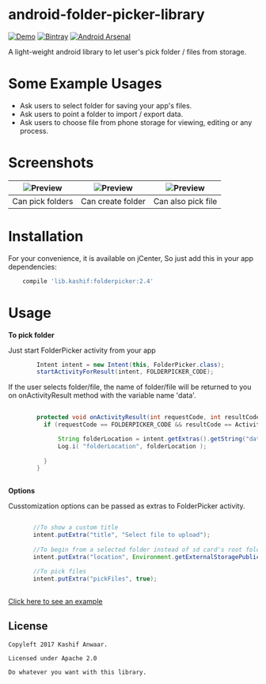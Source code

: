 # android-folder-picker-library
[![Demo](https://img.shields.io/badge/Demo%20APK-2.4-blue.svg)](https://github.com/kashifo/android-folder-picker-library/releases/download/v2.4/FolderPickerDemo_v2.4.apk)
[![Bintray](https://img.shields.io/badge/Bintray-2.4-blue.svg)](https://bintray.com/kashifo/android-folder-picker-library/android-folder-picker-library/_latestVersion)
[![Android Arsenal](https://img.shields.io/badge/Android%20Arsenal-android--folder--picker--library-blue.svg?style=flat)](https://android-arsenal.com/details/1/5837)

A light-weight android library to let user's pick folder / files from storage.

# Some Example Usages
- Ask users to select folder for saving your app's files.
- Ask users to point a folder to import / export data.
- Ask users to choose file from phone storage for viewing, editing or any process.

# Screenshots

|![Preview](https://github.com/kashifo/android-folder-picker-library/raw/master/screenshots/folderpicker-scr1.png) | ![Preview](https://github.com/kashifo/android-folder-picker-library/raw/master/screenshots/folderpicker-scr2.png) | ![Preview](https://github.com/kashifo/android-folder-picker-library/raw/master/screenshots/folderpicker-scr3.png) |
|:-------------------:|:------------------------:|:-----------------:|
| Can pick folders | Can create folder | Can also pick file |


# Installation

For your convenience, it is available on jCenter, So just add this in your app dependencies:
```gradle
    compile 'lib.kashif:folderpicker:2.4'
```
  
# Usage

**To pick folder**

Just start FolderPicker activity from your app
```java
        Intent intent = new Intent(this, FolderPicker.class);
        startActivityForResult(intent, FOLDERPICKER_CODE);        
```

If the user selects folder/file, the name of folder/file will be returned to you on onActivityResult method with the variable name 'data'.

```java
        
        protected void onActivityResult(int requestCode, int resultCode, Intent intent) {
          if (requestCode == FOLDERPICKER_CODE && resultCode == Activity.RESULT_OK) {

              String folderLocation = intent.getExtras().getString("data");
              Log.i( "folderLocation", folderLocation );
            
          }
        }
        
 ```

**Options**

Cusstomization options can be passed as extras to FolderPicker activity.

 ```java
 
        //To show a custom title
        intent.putExtra("title", "Select file to upload");
        
        //To begin from a selected folder instead of sd card's root folder. Example : Pictures directory
        intent.putExtra("location", Environment.getExternalStoragePublicDirectory(Environment.DIRECTORY_PICTURES).getAbsolutePath());
        
        //To pick files
        intent.putExtra("pickFiles", true);
        
  ```
  
[Click here to see an example](https://github.com/kashifo/android-folder-picker-library/blob/master/app/src/main/java/lib/folderpicker/demo/MainActivity.java)


## License

    Copyleft 2017 Kashif Anwaar.
    
    Licensed under Apache 2.0
    
    Do whatever you want with this library.


